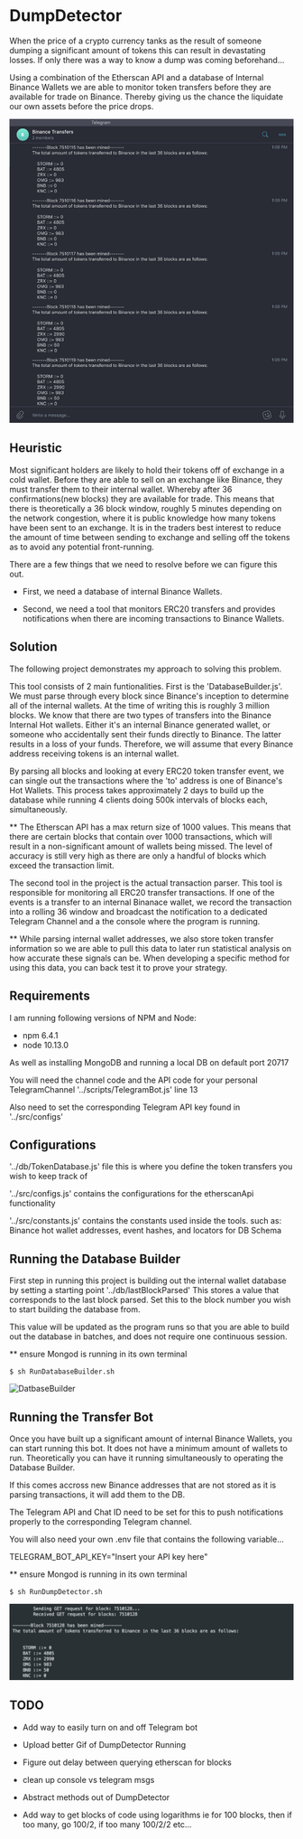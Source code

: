 # DumpDetector

When the price of a crypto currency tanks as the result of someone dumping a significant amount of tokens this can
result in devastating losses. If only there was a way to know a dump was coming beforehand...

Using a combination of the Etherscan API and a database of Internal Binance Wallets we are able to monitor token 
transfers before they are available for trade on Binance. Thereby giving us the chance the liquidate our own assets before 
the price drops.

![alt text](/captures/TelegramChannelCapture.png?raw=true)

## Heuristic 
Most significant holders are likely to hold their tokens off of exchange in a cold wallet. 
Before they are able to sell on an exchange like Binance, they must transfer them to their internal wallet.
Whereby after 36 confirmations(new blocks) they are available for trade. This means that there is theoretically a 36 block
window, roughly 5 minutes depending on the network congestion, where it is public knowledge how many tokens have been sent to an exchange. 
It is in the traders best interest to reduce the amount of time between sending to exchange and selling off the tokens
as to avoid any potential front-running. 

There are a few things that we need to resolve before we can figure this out.

- First, we need a database of internal Binance Wallets. 

- Second, we need a tool that monitors ERC20 transfers and provides notifications when there are incoming transactions to Binance Wallets.

## Solution
The following project demonstrates my approach to solving this problem.

This tool consists of 2 main funtionalities. First is the 'DatabaseBuilder.js'. We must parse through every block since 
Binance's inception to determine all of the internal wallets. At the time of writing this is roughly 3 million blocks.
We know that there are two types of transfers into the Binance Internal Hot wallets. Either it's an internal Binance 
generated wallet, or someone who accidentally sent their funds directly to Binance. The latter results in a loss of your 
funds. Therefore, we will assume that every Binance address receiving tokens is an internal wallet.

By parsing all blocks and looking at every ERC20 token transfer event, we can single out the transactions where the 
'to' address is one of Binance's Hot Wallets. This process takes approximately 2 days to build up the database while 
running 4 clients doing 500k intervals of blocks each, simultaneously. 

** The Etherscan API has a max return size of 1000 values. This means that there are certain blocks that contain over 
1000 transactions, which will result in a non-significant amount of wallets being missed. The level of accuracy is still
very high as there are only a handful of blocks which exceed the transaction limit. 

The second tool in the project is the actual transaction parser. This tool is responsible for monitoring all ERC20 
transfer transactions. If one of the events is a transfer to an internal Binanace wallet, we record the transaction 
into a rolling 36 window and broadcast the notification to a dedicated Telegram Channel and a the console where the
program is running. 

** While parsing internal wallet addresses, we also store token transfer information so we are able to pull this data to 
later run statistical analysis on how accurate these signals can be. When developing a specific method for using this data, you can
back test it to prove your strategy. 

## Requirements
I am running following versions of NPM and Node:
   - npm 6.4.1
   - node 10.13.0 

As well as installing MongoDB and running a local DB on default port 20717
 
You will need the channel code and the API code for your personal TelegramChannel '../scripts/TelegramBot.js' line 13

Also need to set the corresponding Telegram API key found in '../src/configs'
 
## Configurations

'../db/TokenDatabase.js' file this is where you define the token transfers you wish to keep track of

'../src/configs.js' contains the configurations for the etherscanApi functionality

'../src/constants.js' contains the constants used inside the tools. such as: Binance hot wallet addresses, event hashes, 
and locators for DB Schema


## Running the Database Builder

First step in running this project is building out the internal wallet database by setting a starting point '../db/lastBlockParsed'
This stores a value that corresponds to the last block parsed. Set this to the block number you wish to start building
the database from. 

This value will be updated as the program runs so that you are able to build out the database in batches, and does not 
require one continuous session.

 ** ensure Mongod is running in its own terminal
 
    $ sh RunDatabaseBuilder.sh
    
    
![DatbaseBuilder](/captures/DatabaseBuilderCapture.gif)



## Running the Transfer Bot


Once you have built up a significant amount of internal Binance Wallets, you can start running this bot. It does not have
a minimum amount of wallets to run. Theoretically you can have it running simultaneously to operating the Database Builder.

If this comes accross new Binance addresses that are not stored as it is parsing transactions, it will add them to the DB.

The Telegram API and Chat ID need to be set for this to push notifications properly to the corresponding Telegram channel.

You will also need your own .env file that contains the following variable...

  TELEGRAM_BOT_API_KEY="Insert your API key here"

 ** ensure Mongod is running in its own terminal
 
    $ sh RunDumpDetector.sh
    
    
 ![alt text](/captures/DumpDetectorCapture.png?raw=true)





## TODO
- Add way to easily turn on and off Telegram bot

- Upload better Gif of DumpDetector Running

- Figure out delay between querying etherscan for blocks

- clean up console vs telegram msgs

- Abstract methods out of DumpDetector

- Add way to get blocks of code using logarithms ie for 100 blocks, then if too many, go 100/2, if too many 100/2/2 etc...

